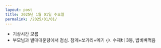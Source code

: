 ```yaml
---
layout: post
title: 2025년 1월 01일 수요일
permalink: /2025/01/01/
---
```

- 기상시간 모름<br/>
- 부모님과 벌매매운탕에서 점심. 참게+쏘가리+메기 小. 수제비 3봉, 밥비벼먹음